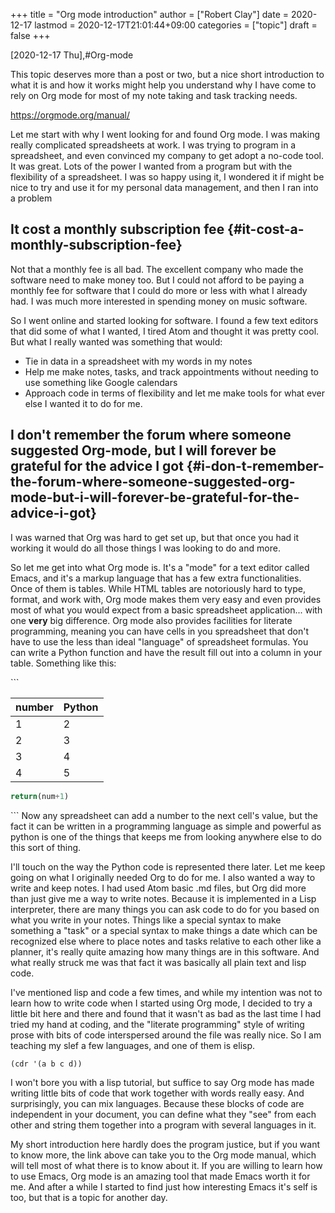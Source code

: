 +++
title = "Org mode introduction"
author = ["Robert Clay"]
date = 2020-12-17
lastmod = 2020-12-17T21:01:44+09:00
categories = ["topic"]
draft = false
+++

<span class="timestamp-wrapper"><span class="timestamp">[2020-12-17 Thu]</span></span>,#Org-mode

  This topic deserves more than a post or two, but a nice short introduction to
what it is and how it works might help you understand why I have come to rely
on Org mode for most of my note taking and task tracking needs.

<https://orgmode.org/manual/>

  Let me start with why I went looking for and found Org mode. I was making
really complicated spreadsheets at work. I was trying to program in a
spreadsheet, and even convinced my company to get adopt a no-code tool. It was
great. Lots of the power I wanted from a program but with the flexibility of a
spreadsheet. I was so happy using it, I wondered it if might be nice to try
and use it for my personal data management, and then I ran into a problem


## It cost a monthly subscription fee {#it-cost-a-monthly-subscription-fee}

Not that a monthly fee is all bad. The excellent company who made the
software need to make money too. But I could not afford to be paying a
monthly fee for software that I could do more or less with what I
already had. I was much more interested in spending money on music
software.

So I went online and started looking for software. I found a few text
editors that did some of what I wanted, I tired Atom and thought it was
pretty cool. But what I really wanted was something that would:

-   Tie in data in a spreadsheet with my words in my notes
-   Help me make notes, tasks, and track appointments without needing to use
    something like Google calendars
-   Approach code in terms of flexibility and let me make tools for what ever
    else I wanted it to do for me.


## I don't remember the forum where someone suggested Org-mode, but I will forever be grateful for the advice I got {#i-don-t-remember-the-forum-where-someone-suggested-org-mode-but-i-will-forever-be-grateful-for-the-advice-i-got}

I was warned that Org was hard to get set up, but that once you had it
working it would do all those things I was looking to do and more.

So let me get into what Org mode is. It's a "mode" for a  text editor
called Emacs, and it's a markup language that has a few extra
functionalities. Once of them is tables. While HTML tables are notoriously
hard to type, format, and work with, Org mode makes them very easy and even
provides most of what you would expect from a basic spreadsheet
application... with one ****very**** big difference. Org mode also provides
facilities for literate programming, meaning you can have cells in you
spreadsheet that don't have to use the less than ideal "language" of
spreadsheet formulas. You can write a Python function and have the result
fill out into a column in your table. Something like this:

\`\`\`

<a id="table--data-for-testing"></a>

| number | Python |
|--------|--------|
| 1      | 2      |
| 2      | 3      |
| 3      | 4      |
| 4      | 5      |

<a id="code-snippet--Add-1-to-me"></a>
```python
return(num+1)
```

\`\`\`
     Now any spreadsheet can add a number to the next cell's value, but the fact
     it can be written in a programming language as simple and powerful as
     python is one of the things that keeps me from looking anywhere else to do
     this sort of thing.

I'll touch on the way the Python code is represented there later. Let me
keep going on what I originally needed Org to do for me. I also wanted a
way to write and keep notes. I had used Atom basic .md files, but Org did
more than just give me a way to write notes. Because it is implemented in a
Lisp interpreter, there are many things you can ask code to do for you
based on what you write in your notes. Things like a special syntax to make
something a "task" or a special syntax to make things a date which can be
recognized else where to place notes and tasks relative to each other like
a planner, it's really quite amazing how many things are in this software.
And what really struck me was that fact it was basically all plain text
and lisp code.

I've mentioned lisp and code a few times, and while my intention was not to
learn how to write code when I started using Org mode, I decided to try a
little bit here and there and found that it wasn't as bad as the last time
I had tried my hand at coding, and the "literate programming" style of
writing prose with bits of code interspersed around the file was really
nice. So I am teaching my slef a few languages, and one of them is elisp.

<a id="code-snippet--exmaple-code"></a>
```elisp
(cdr '(a b c d))
```

I won't bore you with a lisp tutorial, but suffice to say Org mode has made
writing little bits of code that work together with words really easy. And
surprisingly, you can mix languages. Because these blocks of code are
independent in your document, you can define what they "see" from each other
and string them together into a program with several languages in it.

My short introduction here hardly does the program justice, but if you want
to know more, the link above can take you to the Org mode manual, which will
tell most of what there is to know about it. If you are willing to learn how
to use Emacs, Org mode is an amazing tool that made Emacs worth it for me.
And after a while I started to find just how interesting Emacs it's self is
too, but that is a topic for another day.
